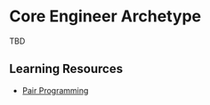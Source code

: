 # Core Engineer Archetype

TBD

## Learning Resources

* [Pair Programming](../topics/pair-programming.md)
